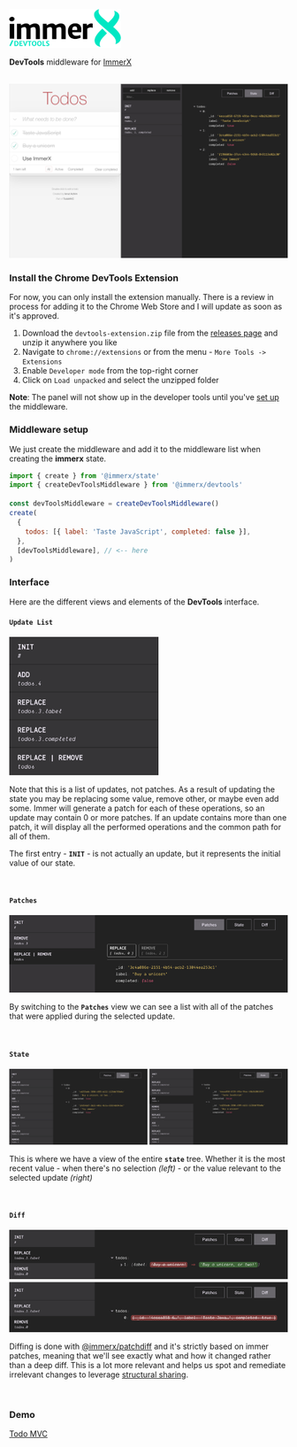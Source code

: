 <img src="images/immerx-devtools-logo.svg" height="70px"/>

**DevTools** middleware for [ImmerX](https://github.com/monojack/immerx)

<br/>

<img src="images/extension-screenshot-0.png" />

### Install the Chrome DevTools Extension

For now, you can only install the extension manually. There is a review in process for adding it to the Chrome Web Store and I will update as soon as it's approved.

1. Download the `devtools-extension.zip` file from the [releases page](https://github.com/monojack/immer-devtools/releases) and unzip it anywhere you like
2. Navigate to `chrome://extensions` or from the menu - `More Tools -> Extensions`
3. Enable `Developer mode` from the top-right corner
4. Click on `Load unpacked` and select the unzipped folder

**Note**: The panel will not show up in the developer tools until you've [set up](#setup) the middleware.

### Middleware setup

We just create the middleware and add it to the middleware list when creating the **immerx** state.

```js
import { create } from '@immerx/state'
import { createDevToolsMiddleware } from '@immerx/devtools'

const devToolsMiddleware = createDevToolsMiddleware()
create(
  {
    todos: [{ label: 'Taste JavaScript', completed: false }],
  },
  [devToolsMiddleware], // <-- here
)
```

### Interface

Here are the different views and elements of the **DevTools** interface.

#### `Update List`

<img src="images/update-list-screenshot-0.png" height="250" />

Note that this is a list of updates, not patches. As a result of updating the state you may be replacing some value, remove other, or maybe even add some. Immer will generate a patch for each of these operations, so an update may contain 0 or more patches. If an update contains more than one patch, it will display all the performed operations and the common path for all of them.

The first entry - **`INIT`** - is not actually an update, but it represents the initial value of our state.

<br/>

#### `Patches`

<img src="images/patches-screenshot-0.png" />

By switching to the **`Patches`** view we can see a list with all of the patches that were applied during the selected update.

<br/>

#### `State`

<img src="images/state-screenshot-1.png"   />

This is where we have a view of the entire **`state`** tree. Whether it is the most recent value - when there's no selection _(left)_ - or the value relevant to the selected update _(right)_

<br/>

#### `Diff`

<img src="images/diff-screenshot-0.png" />

Diffing is done with [@immerx/patchdiff](https://github.com/monojack/immerx-patchdiff) and it's strictly based on immer patches, meaning that we'll see exactly what and how it changed rather than a deep diff. This is a lot more relevant and helps us spot and remediate irrelevant changes to leverage [structural sharing](https://egghead.io/lessons/react-profile-react-rendering-and-optimize-with-memo-to-leverage-structural-sharing).

<br/>

### Demo

[Todo MVC](https://monojack.github.io/immerx-todomvc/)
